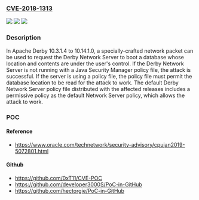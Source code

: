 ### [CVE-2018-1313](https://cve.mitre.org/cgi-bin/cvename.cgi?name=CVE-2018-1313)
![](https://img.shields.io/static/v1?label=Product&message=Apache%20Derby&color=blue)
![](https://img.shields.io/static/v1?label=Version&message=n%2Fa&color=blue)
![](https://img.shields.io/static/v1?label=Vulnerability&message=externally-controlled%20input%20vulnerability&color=brighgreen)

### Description

In Apache Derby 10.3.1.4 to 10.14.1.0, a specially-crafted network packet can be used to request the Derby Network Server to boot a database whose location and contents are under the user's control. If the Derby Network Server is not running with a Java Security Manager policy file, the attack is successful. If the server is using a policy file, the policy file must permit the database location to be read for the attack to work. The default Derby Network Server policy file distributed with the affected releases includes a permissive policy as the default Network Server policy, which allows the attack to work.

### POC

#### Reference
- https://www.oracle.com/technetwork/security-advisory/cpujan2019-5072801.html

#### Github
- https://github.com/0xT11/CVE-POC
- https://github.com/developer3000S/PoC-in-GitHub
- https://github.com/hectorgie/PoC-in-GitHub

